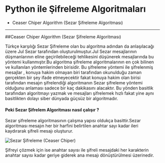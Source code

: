 # Python ile Şifreleme Algoritmaları

- Ceaser Chiper Algorithm (Sezar Şifreleme Algoritması)


------------


##Ceaser Chiper Algorithm (Sezar Şifreleme Algoritması)

Türkçe karşılığı Sezar Şifreleme olan bu algoritma adından da anlaşılacağı üzere Jul Sezar tarafından oluşturulmuştur.Jul Sezar mesajlarının düşmanlarının eline geçirilebileceği tehlikesini düşünerek mesajlarında bu yöntemi kullanmıştır.Bu algoritma şifreleme algoritmalarının en çok bilinen ve kullanılan yöntemlerinden birisidir. Bu şifreleme yöntemi ile şifrelenmiş mesajlar , konuya hakim olmayan biri tarafından okunulduğu zaman gerçekten bir şey ifade etmeyecektir fakat konuya hakim olan birisi tarafından mesajın şifrelendiği algoritmanın Sezar şifreleme yöntemi olduğunu anlaması sadece bir kaç dakikasını alacaktır. Bu yönden basitlik tarafından algoritmayı yazmak ve mesajları şifrelemek hızlı fakat yine aynı basitlikten dolayı siber dünyada güçsüz bir algoritmadır.

#### Peki Sezar Şifrelem Algoritması nasıl çalışır ? 

Sezar şifreleme algoritmasının çalışma yapısı oldukça basittir.Sezar algoritması mesajın her bir harfini belirtilen anahtar sayı kadar ileri kaydırarak şifreli mesajı oluşturur.

![Sezar Şifreleme (Ceaser Chiper)](https://cdn-images-1.medium.com/max/1600/1*I8BRRDM6HRBHjeExZ-sw-Q.jpeg "Sezar Şifreleme (Ceaser Chiper)")

Şifreyi çözmek için ise anahtar sayısı ile şifreli mesajdaki her karakterin anahtar sayısı kadar geriye giderek ana mesajı dönüştürülmesi üzerinedir.


